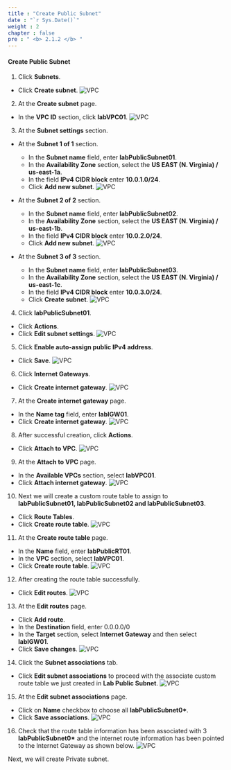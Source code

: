 ```yaml
---
title : "Create Public Subnet"
date : "`r Sys.Date()`"
weight : 2
chapter : false
pre : " <b> 2.1.2 </b> "
---
```


#### Create Public Subnet

1. Click **Subnets**.
  + Click **Create subnet**.
  ![VPC](/workshop.chaunguyen.site/2.prerequisite/ws01-createvpc03.png)

2. At the **Create subnet** page.
  + In the **VPC ID** section, click **labVPC01**.
  ![VPC](/workshop.chaunguyen.site/2.prerequisite/ws01-createvpc04.png)

3. At the **Subnet settings** section.
  - At the **Subnet 1 of 1** section.
    + In the **Subnet name** field, enter **labPublicSubnet01**.
    + In the **Availability Zone** section, select the **US EAST (N. Virginia) / us-east-1a**.
    + In the field **IPv4 CIDR block** enter **10.0.1.0/24**.
    + Click **Add new subnet**.
    ![VPC](/workshop.chaunguyen.site/2.prerequisite/ws01-createvpc05.png)

  - At the **Subnet 2 of 2** section.
    + In the **Subnet name** field, enter **labPublicSubnet02**.
    + In the **Availability Zone** section, select the **US EAST (N. Virginia) / us-east-1b**.
    + In the field **IPv4 CIDR block** enter **10.0.2.0/24**.
    + Click **Add new subnet**.
    ![VPC](/workshop.chaunguyen.site/2.prerequisite/ws01-createvpc06.png)

  - At the **Subnet 3 of 3** section.
    + In the **Subnet name** field, enter **labPublicSubnet03**.
    + In the **Availability Zone** section, select the **US EAST (N. Virginia) / us-east-1c**.
    + In the field **IPv4 CIDR block** enter **10.0.3.0/24**.
    + Click **Create subnet**.
    ![VPC](/workshop.chaunguyen.site/2.prerequisite/ws01-createvpc07.png)

4. Click **labPublicSubnet01**.
  + Click **Actions**.
  + Click **Edit subnet settings**.
  ![VPC](/workshop.chaunguyen.site/2.prerequisite/ws01-createvpc08.png)

5. Click **Enable auto-assign public IPv4 address**.
  + Click **Save**.
  ![VPC](/workshop.chaunguyen.site/2.prerequisite/ws01-createvpc09.png)

6. Click **Internet Gateways**.
  + Click **Create internet gateway**.
  ![VPC](/workshop.chaunguyen.site/2.prerequisite/ws01-createvpc10.png)

7. At the **Create internet gateway** page.
  + In the **Name tag** field, enter **labIGW01**.
  + Click **Create internet gateway**.
  ![VPC](/workshop.chaunguyen.site/2.prerequisite/ws01-createvpc11.png)

8. After successful creation, click **Actions**.
  + Click **Attach to VPC**.
  ![VPC](/workshop.chaunguyen.site/2.prerequisite/ws01-createvpc12.png)

9. At the **Attach to VPC** page.
  + In the **Available VPCs** section, select **labVPC01**.
  + Click **Attach internet gateway**.
  ![VPC](/workshop.chaunguyen.site/2.prerequisite/ws01-createvpc13.png)

10. Next we will create a custom route table to assign to **labPublicSubnet01, labPublicSubnet02 and labPublicSubnet03**.
  + Click **Route Tables**.
  + Click **Create route table**.
  ![VPC](/workshop.chaunguyen.site/2.prerequisite/ws01-createvpc14.png)

11. At the **Create route table** page.
  + In the **Name** field, enter **labPublicRT01**.
  + In the **VPC** section, select **labVPC01**.
  + Click **Create route table**.
  ![VPC](/workshop.chaunguyen.site/2.prerequisite/ws01-createvpc15.png)

12. After creating the route table successfully.
  + Click **Edit routes**.
  ![VPC](/workshop.chaunguyen.site/2.prerequisite/ws01-createvpc16.png)

13. At the **Edit routes** page.
  + Click **Add route**.
  + In the **Destination** field, enter 0.0.0.0/0
  + In the **Target** section, select **Internet Gateway** and then select **labIGW01**.
  + Click **Save changes**.
  ![VPC](/workshop.chaunguyen.site/2.prerequisite/ws01-createvpc17.png)

14. Click the **Subnet associations** tab.
  + Click **Edit subnet associations** to proceed with the associate custom route table we just created in **Lab Public Subnet**.
  ![VPC](/workshop.chaunguyen.site/2.prerequisite/ws01-createvpc18.png)

15. At the **Edit subnet associations** page.
  + Click on **Name** checkbox to choose all **labPublicSubnet0\***.
  + Click **Save associations**.
  ![VPC](/workshop.chaunguyen.site/2.prerequisite/ws01-createvpc19.png)

16. Check that the route table information has been associated with 3 **labPublicSubnet0\*** and the internet route information has been pointed to the Internet Gateway as shown below.
  ![VPC](/workshop.chaunguyen.site/2.prerequisite/ws01-createvpc20.png)

Next, we will create Private subnet.